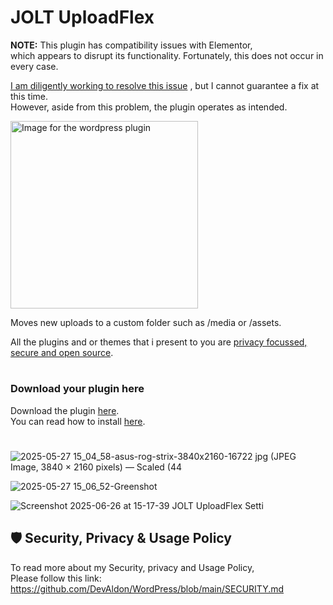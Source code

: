 # JOLT UploadFlex

**NOTE:** This plugin has compatibility issues with Elementor, <br>which appears to disrupt its functionality. Fortunately, this does not occur in every case.

[I am diligently working to resolve this issue](https://github.com/DevAldon/JOLT-UploadFlex/issues/1)
, but I cannot guarantee a fix at this time. <br>However, aside from this problem, the plugin operates as intended.


<img src="https://github.com/user-attachments/assets/86765a44-a482-4c28-b828-7021d1140a90" alt="Image for the wordpress plugin" width="300" >

Moves new uploads to a custom folder such as /media or /assets.<br>

All the plugins and or themes that i present to you are [privacy focussed, secure and open source](https://github.com/DevAldon/WordPress/blob/main/SECURITY.md).

#
### Download your plugin here
Download the plugin [here](https://github.com/DevAldon/JOLT-UploadFlex/archive/refs/heads/main.zip).<br>
You can read how to install [here](https://github.com/DevAldon/WordPress/wiki/How-to-install-the-plugins).
#

![2025-05-27 15_04_58-asus-rog-strix-3840x2160-16722 jpg (JPEG Image, 3840 × 2160 pixels) — Scaled (44](https://github.com/user-attachments/assets/c6ee4d64-b4cf-4181-8489-79509405a80b)

![2025-05-27 15_06_52-Greenshot](https://github.com/user-attachments/assets/2334a4b0-182e-4714-9669-5c00bb93766a)

![Screenshot 2025-06-26 at 15-17-39 JOLT UploadFlex Setti](https://github.com/user-attachments/assets/17f9c351-8e04-42d2-8f53-80c4281da7fe)

## 🛡 Security, Privacy & Usage Policy

To read more about my Security, privacy and Usage Policy,<br>
Please follow this link: https://github.com/DevAldon/WordPress/blob/main/SECURITY.md






